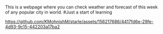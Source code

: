 This is a webpage where you can check weather and forecast of this week of any popular city in world.
#Just a start of learning  


https://github.com/KMohnishM/starle/assets/156217686/4417fd6e-29fe-4d93-9c15-442203a17ba2

